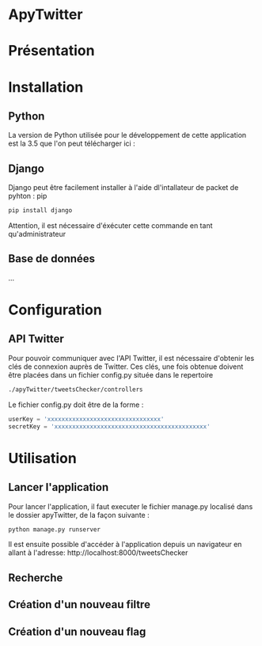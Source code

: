 # ApyTwitter

# Présentation

# Installation
## Python
La version de Python utilisée pour le développement de cette application est la 3.5 que l'on peut télécharger ici :

## Django
Django peut être facilement installer à l'aide dl'intallateur de packet de pyhton : pip
```bash
pip install django
```
Attention, il est nécessaire d'éxécuter cette commande en tant qu'administrateur
## Base de données
...

# Configuration
## API Twitter
Pour pouvoir communiquer avec l'API Twitter, il est nécessaire d'obtenir les clés de connexion auprès de Twitter.
Ces clés, une fois obtenue doivent être placées dans un fichier config.py située dans le repertoire
```bash
./apyTwitter/tweetsChecker/controllers
```
Le fichier config.py doit être de la forme :
```python
userKey = 'xxxxxxxxxxxxxxxxxxxxxxxxxxxxxxxx'
secretKey = 'xxxxxxxxxxxxxxxxxxxxxxxxxxxxxxxxxxxxxxxxxxx'
```

# Utilisation
## Lancer l'application
Pour lancer l'application, il faut executer le fichier manage.py localisé dans le dossier apyTwitter, de la façon suivante :
```bash
python manage.py runserver
```
Il est ensuite possible d'accéder à l'application depuis un navigateur en allant à l'adresse:
http://localhost:8000/tweetsChecker
## Recherche
## Création d'un nouveau filtre
## Création d'un nouveau flag
